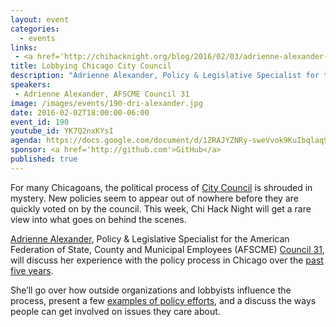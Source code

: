 ```yaml
---
layout: event
categories: 
  - events
links:
 - <a href='http://chihacknight.org/blog/2016/02/03/adrienne-alexander-tells-chi-hack-night-what-she-does-as-a-union-lobbyist.html'>Adrienne Alexander tells Chi Hack Night what she does as a union lobbyist</a>, Chi Hack Night Blog
title: Lobbying Chicago City Council
description: "Adrienne Alexander, Policy & Legislative Specialist for the American Federation of State, County and Municipal Employees (AFSCME) Council 31, will discuss her experience with the policy process in Chicago over the past five years."
speakers:
 - Adrienne Alexander, AFSCME Council 31
image: /images/events/190-dri-alexander.jpg
date: 2016-02-02T18:00:00-06:00
event_id: 190
youtube_id: YK7Q2nxKYsI
agenda: https://docs.google.com/document/d/1ZRAJYZNRy-sweVvok9KuIbqlaq9T4xCwmNPV0IcBDHI/edit#
sponsor: <a href='http://github.com'>GitHub</a>
published: true
---
```


For many Chicagoans, the political process of [City Council](https://en.wikipedia.org/wiki/Chicago_City_Council) is shrouded in mystery. New policies seem to appear out of nowhere before they are quickly voted on by the council. This week, Chi Hack Night will get a rare view into what goes on behind the scenes.

[Adrienne Alexander](https://twitter.com/drixander), Policy & Legislative Specialist for the American Federation of State, County and Municipal Employees (AFSCME) [Council 31](http://www.afscme31.org/#), will discuss her experience with the policy process in Chicago over the [past five years](http://www.chicagoreader.com/chicago/best-young-political-lobbyist/BestOf?oid=9868921).

She’ll go over how outside organizations and lobbyists influence the process, present a few [examples of policy efforts](http://www.chicagotribune.com/news/local/politics/ct-emanuel-afscme-311-privatization-letter-met-20151021-story.html), and a discuss the ways people can get involved on issues they care about.